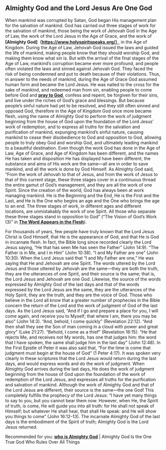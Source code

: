 ## Almighty God and the Lord Jesus Are One God

When mankind was corrupted by Satan, God began His management plan for the salvation of mankind. God has carried out three stages of work for the salvation of mankind, those being the work of Jehovah God in the Age of Law, the work of the Lord Jesus in the Age of Grace, and the work of **[Almighty God]（https://www.holyspiritspeaks.org/）** in the Age of Kingdom. During the Age of Law, Jehovah God issued the laws and guided the life of mankind, making people know that they should worship God, and making them know what sin is. But with the arrival of the final stages of the Age of Law, mankind’s corruption became ever more profound, and people often violated the laws and sinned against Jehovah God. They faced the risk of being condemned and put to death because of their violations. Thus, in answer to the needs of mankind, during the Age of Grace God assumed human form and became the Lord Jesus. He was nailed to the cross for the sake of mankind, and redeemed man from sin, enabling people to come before God and **[pray to God](https://www.holyspiritspeaks.org/testimonies/three-methods-on-how-to-pray/)**, confess and repent, be forgiven for their sins, and live under the riches of God’s grace and blessings. But because people’s sinful nature had yet to be resolved, and they still often sinned and opposed God, therefore in the Age of Kingdom God once more became flesh, using the name of Almighty God to perform the work of judgment beginning from the house of God upon the foundation of the Lord Jesus’ work of redemption, and to express all truths for the salvation and purification of mankind, expunging mankind’s sinful nature, causing mankind to cease their disobedience to God and opposition to God, allowing people to truly obey God and worship God, and ultimately leading mankind to a beautiful destination. Even though the work God has done in the Age of Law, Age of Grace, and Age of Kingdom has been different, and the names He has taken and disposition He has displayed have been different, the substance and aims of His work are the same—all are in order to save mankind, and all the work is done by God Himself. As Almighty God said, “From the work of Jehovah to that of Jesus, and from the work of Jesus to that of this current stage, these three stages cover in a continuous thread the entire gamut of God’s management, and they are all the work of one Spirit. Since the creation of the world, God has always been at work managing mankind. He is the Beginning and the End, He is the First and the Last, and He is the One who begins an age and the One who brings the age to an end. The three stages of work, in different ages and different locations, are unmistakably the work of one Spirit. All those who separate these three stages stand in opposition to God” (“The Vision of God’s Work (3)” in **[The Word Appears in the Flesh](https://www.holyspiritspeaks.org/books/the-word-appears-in-the-flesh/)**).

For thousands of years, few people have truly known that the Lord Jesus Christ is God Himself, that He is the appearance of God, and that He is God in incarnate flesh. In fact, the Bible long since recorded clearly the Lord Jesus saying, “He that has seen Me has seen the Father” (John 14:9). “The Father is in Me, and I in Him” (John 10:38). “I and My Father are one” (John 10:30). When the Lord Jesus said that “I and My Father are one,” He was saying that He and Jehovah are one Spirit. The words uttered by the Lord Jesus and those uttered by Jehovah are the same—they are both the truth, they are the utterances of one Spirit, and their source is the same; that is, the Lord Jesus and Jehovah are one God. Likewise, the source of the words expressed by Almighty God of the last days and that of the words expressed by the Lord Jesus are the same, they are the utterances of the Holy Spirit, they are the truth, and they are the voice of God. Those who believe in the Lord all know that a greater number of prophecies in the Bible concern the return of the Lord and the work of judgment of God of the last days. As the Lord Jesus said, “And if I go and prepare a place for you, I will come again, and receive you to Myself; that where I am, there you may be also” (John 14:3). “And, behold, I come quickly” (Revelation 22:12). “And then shall they see the Son of man coming in a cloud with power and great glory” (Luke 21:27). “Behold, I come as a thief” (Revelation 16:15). “He that rejects Me, and receives not My words, has one that judges him: the word that I have spoken, the same shall judge him in the last day” (John 12:48). In the First Epistle of Peter it was also said that, “For the time is come that judgment must begin at the house of God” (1 Peter 4:17). It was spoken very clearly in these scriptures that the Lord Jesus would return during the last days, and would express words and do the work of judgment. When Almighty God arrives during the last days, He does the work of judgment beginning from the house of God upon the foundation of the work of redemption of the Lord Jesus, and expresses all truths for the purification and salvation of mankind. Although the work of Almighty God and that of the Lord Jesus are different, their source is the same—the one God! This completely fulfills the prophecy of the Lord Jesus: “I have yet many things to say to you, but you cannot bear them now. However, when He, the Spirit of truth, is come, He will guide you into all truth: for He shall not speak of Himself; but whatever He shall hear, that shall He speak: and He will show you things to come” (John 16:12–13). The incarnate Almighty God of the last days is the embodiment of the Spirit of truth; Almighty God is the Lord Jesus returned.


Recommended for you:
**[who is Almighty God](https://www.holyspiritspeaks.org/Almighty-God-is-the-only-true-God-who-rules-over-all-things/)** | Almighty God Is the One True God Who Rules Over All Things
